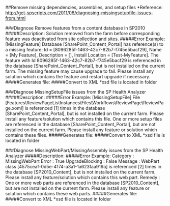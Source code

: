 ##Remove missing dependencies, assemblies, and setup files
*Reference: http://get-spscripts.com/2011/06/diagnosing-missingsetupfile-issues-from.html

###Diagnose Remove features from a content database in SP2010
#####Description:
Solution removed from the farm before corresponding feature was deactivated from site collection and sites.
#####Error Example:
[MissingFeature] Database [SharePoint_Content_Portal] has reference(s) to a missing feature: Id = [8096285f-1463-42c7-82b7-f745e5bacf29], Name = [My Feature], Description = [], Install Location = [Test-MyFeature]. The feature with Id 8096285f-1463-42c7-82b7-f745e5bacf29 is referenced in the database [SharePoint_Content_Portal], but is not installed on the current farm. The missing feature may cause upgrade to fail. Please install any solution which contains the feature and restart upgrade if necessary.
#####Generates file:
#####Convert to XML *xsd file is located in folder

###Diagnose MissingSetupFile issues from the SP Health Analyzer
#####Description:
#####Error Example:
[MissingSetupFile] File [Features\ReviewPageListInstances\Files\Workflows\ReviewPage\ReviewPage.xoml] is referenced [1] times in the database [SharePoint_Content_Portal], but is not installed on the current farm. Please install any feature/solution which contains this file. One or more setup files are referenced in the database [SharePoint_Content_Portal], but are not installed on the current farm. Please install any feature or solution which contains these files.
#####Generates file:
#####Convert to XML *xsd file is located in folder

###Diagnose MissingWebPart/MissingAssembly issues from the SP Health Analyzer
#####Description:
#####Error Example:
Category        : MissingWebPart
Error           : True
UpgradeBlocking : False
Message         : WebPart class [4575ceaf-0d5e-4174-a3a1-1a623faa919a] is referenced [2] times in the database [SP2010_Content], but is not installed on the current farm. Please install any feature/solution which contains this web part.
Remedy          : One or more web parts are referenced in the database [SP2010_Content], but are not installed on the current farm. Please install any feature or solution which contains these web  parts.
#####Generates file:
#####Convert to XML *xsd file is located in folder
